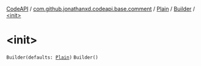 [CodeAPI](../../../index.md) / [com.github.jonathanxd.codeapi.base.comment](../../index.md) / [Plain](../index.md) / [Builder](index.md) / [&lt;init&gt;](.)

# &lt;init&gt;

`Builder(defaults: `[`Plain`](../index.md)`)`
`Builder()`